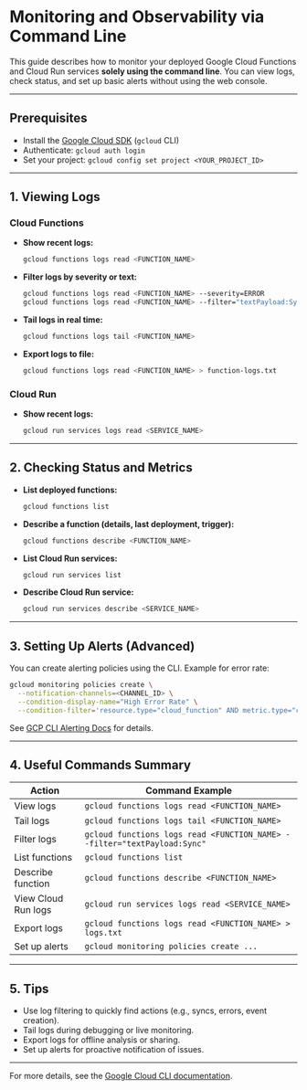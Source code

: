# Monitoring and Observability via Command Line

This guide describes how to monitor your deployed Google Cloud Functions and Cloud Run services **solely using the command line**. You can view logs, check status, and set up basic alerts without using the web console.

---

## Prerequisites
- Install the [Google Cloud SDK](https://cloud.google.com/sdk/docs/install) (`gcloud` CLI)
- Authenticate: `gcloud auth login`
- Set your project: `gcloud config set project <YOUR_PROJECT_ID>`

---

## 1. Viewing Logs

### **Cloud Functions**
- **Show recent logs:**
  ```sh
  gcloud functions logs read <FUNCTION_NAME>
  ```
- **Filter logs by severity or text:**
  ```sh
  gcloud functions logs read <FUNCTION_NAME> --severity=ERROR
  gcloud functions logs read <FUNCTION_NAME> --filter="textPayload:Sync"
  ```
- **Tail logs in real time:**
  ```sh
  gcloud functions logs tail <FUNCTION_NAME>
  ```
- **Export logs to file:**
  ```sh
  gcloud functions logs read <FUNCTION_NAME> > function-logs.txt
  ```

### **Cloud Run**
- **Show recent logs:**
  ```sh
  gcloud run services logs read <SERVICE_NAME>
  ```

---

## 2. Checking Status and Metrics

- **List deployed functions:**
  ```sh
  gcloud functions list
  ```
- **Describe a function (details, last deployment, trigger):**
  ```sh
  gcloud functions describe <FUNCTION_NAME>
  ```
- **List Cloud Run services:**
  ```sh
  gcloud run services list
  ```
- **Describe Cloud Run service:**
  ```sh
  gcloud run services describe <SERVICE_NAME>
  ```

---

## 3. Setting Up Alerts (Advanced)

You can create alerting policies using the CLI. Example for error rate:

```sh
gcloud monitoring policies create \
  --notification-channels=<CHANNEL_ID> \
  --condition-display-name="High Error Rate" \
  --condition-filter='resource.type="cloud_function" AND metric.type="cloudfunctions.googleapis.com/function/execution_count" AND metric.label.status="error"'
```

See [GCP CLI Alerting Docs](https://cloud.google.com/monitoring/alerts/using-alerting) for details.

---

## 4. Useful Commands Summary

| Action                | Command Example                                      |
|-----------------------|-----------------------------------------------------|
| View logs             | `gcloud functions logs read <FUNCTION_NAME>`         |
| Tail logs             | `gcloud functions logs tail <FUNCTION_NAME>`         |
| Filter logs           | `gcloud functions logs read <FUNCTION_NAME> --filter="textPayload:Sync"` |
| List functions        | `gcloud functions list`                              |
| Describe function     | `gcloud functions describe <FUNCTION_NAME>`          |
| View Cloud Run logs   | `gcloud run services logs read <SERVICE_NAME>`       |
| Export logs           | `gcloud functions logs read <FUNCTION_NAME> > logs.txt` |
| Set up alerts         | `gcloud monitoring policies create ...`              |

---

## 5. Tips
- Use log filtering to quickly find actions (e.g., syncs, errors, event creation).
- Tail logs during debugging or live monitoring.
- Export logs for offline analysis or sharing.
- Set up alerts for proactive notification of issues.

---

For more details, see the [Google Cloud CLI documentation](https://cloud.google.com/sdk/gcloud/reference).
